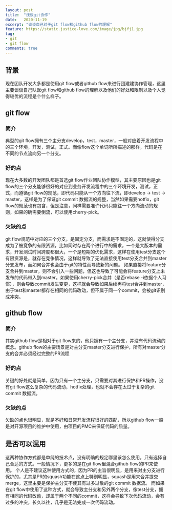 ```yaml
---
layout: post
title:  "浅谈git协作"
date:   2020-11-19
excerpt: "谈谈自己对于git flow和github flow的理解"
feature: https://static.justice-love.com/image/jpg/bjfj1.jpg
tag:
- git
- git flow
comments: true
---
```

## 背景

现在团队开发大多都是使用git flow或者github flow来进行团建建协作管理，这里主要谈谈自己队医git flow和github flow的理解以及他们的好处和限制以及个人觉得较优的流程是个什么样子。

## git flow

### 简介

典型的git flow拥有三个主分支develop，test，master，一般对应着开发流程中的三个环境，开发，测试，正式。而像flow这个单词所所描述的那样，代码是在不同的节点流向另一个分支。

### 好的点

现在大多数的开发团队都是首选git flow作业团队协作模型，其主要原因也是git flow的三个分支能够很好的对应到业务开发流程中的三个环境开发，测试，正式，而遵循git flow的规范，即代码只能从一个方向往下流，即develop -> test -> master，这样是为了保证git commit 数据流的规整，当然如果需要hotfix，git flow的规范也有包含，但是注意，同样需要准许代码只能往一个方向流动的规则，如果的确需要倒流，可以使用cherry-pick。

### 欠缺的点

git flow规范中对应的三个分支，是固定分支，而需求是不固定的，这就使得分支成为了被竞争的有限资源，比如同时存在两个进行中的需求，一个是大版本的需求，开发测试时间跨度都很大，一个是短期的优化需求，这样在使用test分支这个有限资源是，就存在竞争情况，这样就导致了无法直接使用test分支合并到master分支发布，而如何合并也会由于git的特性而导致新的问题。
如果直接将feature分支合并到master，则不会引入一些问题，但这也导致了可能会将feature分支上未发布的代码带入到master。如果使用cherry-pick合并（是否rebase -i依据个人习惯），则会导致commit发生变更，这样就会导致如果后续再将test合并到master，由于test和master都存在相同的代码改动，但不属于同一个commit，会被git识别成冲突。

## github flow

### 简介

其实github flow是相对于git flow来的，他只拥有一个主分支，并没有代码流动的概念。github flow的主要场景是对主分支master分支进行保护，所有对master分支的合并必须经过完整的PR流程

### 好的点

关键的好处就是简单，因为只有一个主分支，只需要对其进行保护和PR操作，没有git flow这么复杂的代码流动，hotfix处理，也就不会存在太过于复杂的git commit 数据流。

### 欠缺的点

欠缺的点也很明显，就是不好和日常开发流程很好的匹配，所以github flow一般是对开源项目的维护中使用，由项目的PMC来保证代码的质量。

## 是否可以混用

这两种协作方式都是单纯的技术点，没有明确的规定哪里该怎么使用，只有选择自己合适的方式。一般情况下，更多的是在git flow里混合github flow的PR来使用。
个人是不建议这种使用方式的，因为PR的主旨很明显，是用来对主分支进行保护的，尤其是PR的squash功能在这点上特别明显，squash是用来合并提交merge，这里主要是保护主分支不使其有过多过散的git commit 数据流。
而如果在git flow中使用了这种方式，就会导致主分支和另外两个分支，像test分支，拥有相同的代码改动，却属于两个不同的commit，这样会导致下次代码流动，会有过多的冲突，长久以往，几乎是无法完成一次代码流动。

